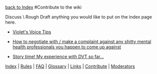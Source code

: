 [back to Index](w/asktransgender/index)
#Contribute to the wiki

Discuss \ Rough Draft anything you would like to put on the index page here.

* [Violet's Voice Tips](http://www.reddit.com/r/asktransgender/comments/1wi7uk/violets_voice_tips/)

* [How to negotiate with / make a complaint against any shitty mental health professionals you happen to come up against](http://www.reddit.com/r/asktransgender/comments/1xmo5d/how_to_negotiate_with_make_a_complaint_against/)

* [Story time! My experience with DVT so far...](http://www.reddit.com/r/asktransgender/comments/1l82wo/story_time_my_experience_with_dvt_so_far_some/)

[Index](w/asktransgender/index) | [Rules](w/asktransgender/rules) | [FAQ](w/asktransgender/faq) | [Glossary](w/asktransgender/glossary) | [Links](w/asktransgender/linked) | [Contribute](w/asktransgender/contribute) | [Moderators](http://www.reddit.com/message/compose?to=%2Fr%2Fasktransgender)